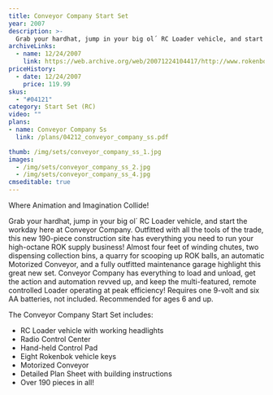 ```yaml
---
title: Conveyor Company Start Set
year: 2007
description: >-
  Grab your hardhat, jump in your big ol´ RC Loader vehicle, and start the workday here at Conveyor Company. Outfitted with all the tools of the trade, this new 190-piece construction site has everything you need to run your high-octane ROK supply business! Almost four feet of winding chutes, two dispensing collection bins, a quarry for scooping up ROK balls, an automatic Motorized Conveyor, and a fully outfitted maintenance garage highlight this great new set.
archiveLinks:
  - name: 12/24/2007
    link: https://web.archive.org/web/20071224104417/http://www.rokenbok.com/catalog/04121_pd_ss_conveyorcompany.html
priceHistory:
  - date: 12/24/2007
    price: 119.99
skus:
  - "#04121"
category: Start Set (RC)
video: ""
plans:
- name: Conveyor Company Ss
  link: /plans/04212_conveyor_company_ss.pdf

thumb: /img/sets/conveyor_company_ss_1.jpg
images:
  - /img/sets/conveyor_company_ss_2.jpg
  - /img/sets/conveyor_company_ss_4.jpg
cmseditable: true
---
```


Where Animation and Imagination Collide!

Grab your hardhat, jump in your big ol´ RC Loader vehicle, and start the workday here at Conveyor Company. Outfitted with all the tools of the trade, this new 190-piece construction site has everything you need to run your high-octane ROK supply business! Almost four feet of winding chutes, two dispensing collection bins, a quarry for scooping up ROK balls, an automatic Motorized Conveyor, and a fully outfitted maintenance garage highlight this great new set. Conveyor Company has everything to load and unload, get the action and automation revved up, and keep the multi-featured, remote controlled Loader operating at peak efficiency! Requires one 9-volt and six AA batteries, not included. Recommended for ages 6 and up.

The Conveyor Company Start Set includes:
- RC Loader vehicle with working headlights
- Radio Control Center
- Hand-held Control Pad
- Eight Rokenbok vehicle keys
- Motorized Conveyor
- Detailed Plan Sheet with building instructions
- Over 190 pieces in all!
